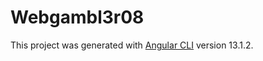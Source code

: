 # Webgambl3r08

This project was generated with [Angular CLI](https://github.com/angular/angular-cli) version 13.1.2.


